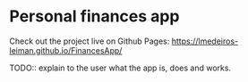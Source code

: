 # Personal finances app

Check out the project live on Github Pages: https://lmedeiros-leiman.github.io/FinancesApp/

TODO:: explain to the user what the app is, does and works.